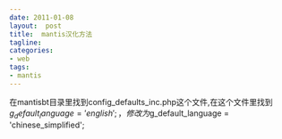 ```yaml
---
date: 2011-01-08
layout:  post
title:  mantis汉化方法
tagline:
categories:
- web
tags:
- mantis
---
```

在mantisbt目录里找到config_defaults_inc.php这个文件,在这个文件里找到$g_default_language = 'english'; ，修改为$g_default_language = 'chinese_simplified';
